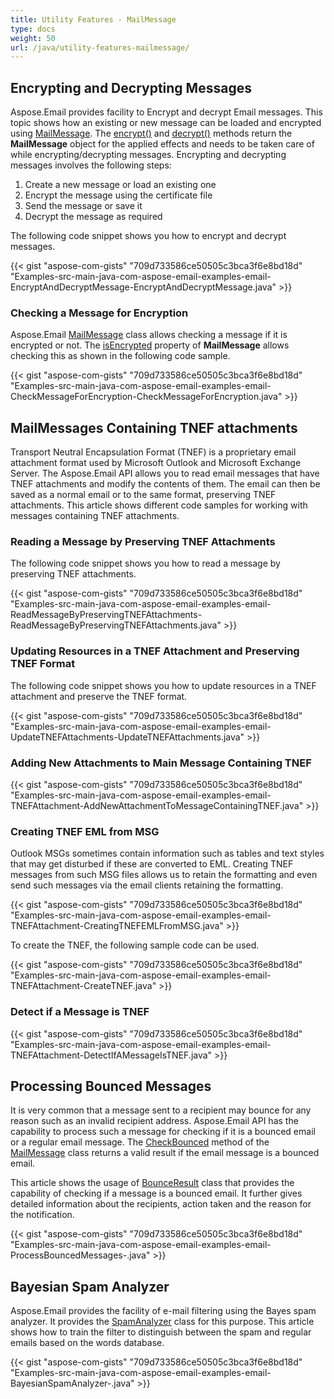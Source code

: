 ```yaml
---
title: Utility Features - MailMessage
type: docs
weight: 50
url: /java/utility-features-mailmessage/
---
```


## **Encrypting and Decrypting Messages**

Aspose.Email provides facility to Encrypt and decrypt Email messages. This topic shows how an existing or new message can be loaded and encrypted using [MailMessage](https://reference.aspose.com/email/java/com.aspose.email/mailmessage/). The [encrypt()](https://reference.aspose.com/email/java/com.aspose.email/mailmessage/#encrypt-byte---java.lang.String-) and [decrypt()](https://reference.aspose.com/email/java/com.aspose.email/mailmessage/#decrypt--) methods return the **MailMessage** object for the applied effects and needs to be taken care of while encrypting/decrypting messages. Encrypting and decrypting messages involves the following steps:

1. Create a new message or load an existing one
2. Encrypt the message using the certificate file
3. Send the message or save it
4. Decrypt the message as required

The following code snippet shows you how to encrypt and decrypt messages.

{{< gist "aspose-com-gists" "709d733586ce50505c3bca3f6e8bd18d" "Examples-src-main-java-com-aspose-email-examples-email-EncryptAndDecryptMessage-EncryptAndDecryptMessage.java" >}}

### **Checking a Message for Encryption**

Aspose.Email [MailMessage](https://reference.aspose.com/email/java/com.aspose.email/mailmessage/#encrypt-byte---java.lang.String-) class allows checking a message if it is encrypted or not. The [isEncrypted](https://reference.aspose.com/email/java/com.aspose.email/mailmessage/#isEncrypted--) property of **MailMessage** allows checking this as shown in the following code sample.

{{< gist "aspose-com-gists" "709d733586ce50505c3bca3f6e8bd18d" "Examples-src-main-java-com-aspose-email-examples-email-CheckMessageForEncryption-CheckMessageForEncryption.java" >}}

## **MailMessages Containing TNEF attachments**

Transport Neutral Encapsulation Format (TNEF) is a proprietary email attachment format used by Microsoft Outlook and Microsoft Exchange Server. The Aspose.Email API allows you to read email messages that have TNEF attachments and modify the contents of them. The email can then be saved as a normal email or to the same format, preserving TNEF attachments. This article shows different code samples for working with messages containing TNEF attachments.

### **Reading a Message by Preserving TNEF Attachments**

The following code snippet shows you how to read a message by preserving TNEF attachments.

{{< gist "aspose-com-gists" "709d733586ce50505c3bca3f6e8bd18d" "Examples-src-main-java-com-aspose-email-examples-email-ReadMessageByPreservingTNEFAttachments-ReadMessageByPreservingTNEFAttachments.java" >}}

### **Updating Resources in a TNEF Attachment and Preserving TNEF Format**

The following code snippet shows you how to update resources in a TNEF attachment and preserve the TNEF format.

{{< gist "aspose-com-gists" "709d733586ce50505c3bca3f6e8bd18d" "Examples-src-main-java-com-aspose-email-examples-email-UpdateTNEFAttachments-UpdateTNEFAttachments.java" >}}

### **Adding New Attachments to Main Message Containing TNEF**

{{< gist "aspose-com-gists" "709d733586ce50505c3bca3f6e8bd18d" "Examples-src-main-java-com-aspose-email-examples-email-TNEFAttachment-AddNewAttachmentToMessageContainingTNEF.java" >}}

### **Creating TNEF EML from MSG**

Outlook MSGs sometimes contain information such as tables and text styles that may get disturbed if these are converted to EML. Creating TNEF messages from such MSG files allows us to retain the formatting and even send such messages via the email clients retaining the formatting. 

{{< gist "aspose-com-gists" "709d733586ce50505c3bca3f6e8bd18d" "Examples-src-main-java-com-aspose-email-examples-email-TNEFAttachment-CreatingTNEFEMLFromMSG.java" >}}

To create the TNEF, the following sample code can be used.

{{< gist "aspose-com-gists" "709d733586ce50505c3bca3f6e8bd18d" "Examples-src-main-java-com-aspose-email-examples-email-TNEFAttachment-CreateTNEF.java" >}}

### **Detect if a Message is TNEF**

{{< gist "aspose-com-gists" "709d733586ce50505c3bca3f6e8bd18d" "Examples-src-main-java-com-aspose-email-examples-email-TNEFAttachment-DetectIfAMessageIsTNEF.java" >}}

## **Processing Bounced Messages**

It is very common that a message sent to a recipient may bounce for any reason such as an invalid recipient address. Aspose.Email API has the capability to process such a message for checking if it is a bounced email or a regular email message. The [CheckBounced](https://reference.aspose.com/email/java/com.aspose.email/mailmessage/#checkBounced--) method of the [MailMessage](https://reference.aspose.com/email/java/com.aspose.email/mailmessage/) class returns a valid result if the email message is a bounced email.

This article shows the usage of [BounceResult](https://reference.aspose.com/email/java/com.aspose.email/bounceresult/) class that provides the capability of checking if a message is a bounced email. It further gives detailed information about the recipients, action taken and the reason for the notification.

{{< gist "aspose-com-gists" "709d733586ce50505c3bca3f6e8bd18d" "Examples-src-main-java-com-aspose-email-examples-email-ProcessBouncedMessages-.java" >}}

## **Bayesian Spam Analyzer**

Aspose.Email provides the facility of e-mail filtering using the Bayes spam analyzer. It provides the [SpamAnalyzer](https://reference.aspose.com/email/java/com.aspose.email/spamanalyzer/) class for this purpose. This article shows how to train the filter to distinguish between the spam and regular emails based on the words database.

{{< gist "aspose-com-gists" "709d733586ce50505c3bca3f6e8bd18d" "Examples-src-main-java-com-aspose-email-examples-email-BayesianSpamAnalyzer-.java" >}}
